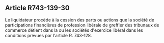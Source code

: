 Article R743-139-30
----
Le liquidateur procède à la cession des parts ou actions que la société de
participations financières de profession libérale de greffier des tribunaux de
commerce détient dans la ou les sociétés d'exercice libéral dans les conditions
prévues par l'article R. 743-128.
